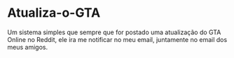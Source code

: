 # Atualiza-o-GTA
Um sistema simples que sempre que for postado uma atualização do GTA Online no Reddit, ele ira me notificar no meu email, juntamente no email dos meus amigos.
